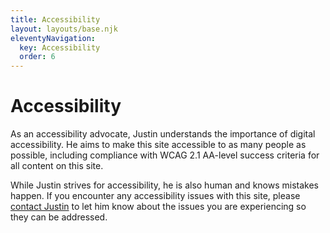 ```yaml
---
title: Accessibility
layout: layouts/base.njk
eleventyNavigation:
  key: Accessibility
  order: 6
---
```

# Accessibility

As an accessibility advocate, Justin understands the importance of digital accessibility. He aims to make this site accessible to as many people as possible, including compliance with WCAG 2.1 AA-level success criteria for all content on this site.

While Justin strives for accessibility, he is also human and knows mistakes happen. If you encounter any accessibility issues with this site, please [contact Justin](/contact) to let him know about the issues you are experiencing so they can be addressed.
